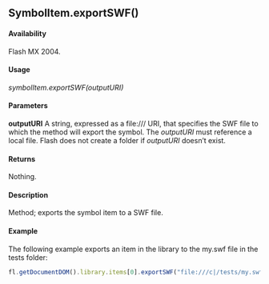 ## SymbolItem.exportSWF()

#### Availability

Flash MX 2004.

#### Usage

*symbolItem.exportSWF(outputURI)*

#### Parameters

**outputURI** A string, expressed as a file:/// URI, that specifies the SWF file to which the method will export the symbol. The *outputURI* must reference a local file. Flash does not create a folder if *outputURI* doesn’t exist.

#### Returns

Nothing.

#### Description

Method; exports the symbol item to a SWF file.

#### Example

The following example exports an item in the library to the my.swf file in the tests folder:

```javascript
fl.getDocumentDOM().library.items[0].exportSWF("file:///c|/tests/my.swf");

```
